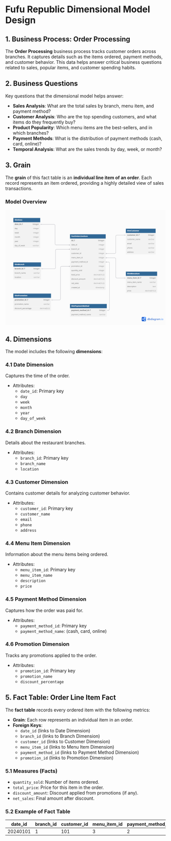 # Fufu Republic Dimensional Model Design

## 1. Business Process: Order Processing

The **Order Processing** business process tracks customer orders across branches. It captures details such as the items ordered, payment methods, and customer behavior. This data helps answer critical business questions related to sales, popular items, and customer spending habits.

## 2. Business Questions

Key questions that the dimensional model helps answer:
- **Sales Analysis**: What are the total sales by branch, menu item, and payment method?
- **Customer Analysis**: Who are the top spending customers, and what items do they frequently buy?
- **Product Popularity**: Which menu items are the best-sellers, and in which branches?
- **Payment Methods**: What is the distribution of payment methods (cash, card, online)?
- **Temporal Analysis**: What are the sales trends by day, week, or month?

## 3. Grain

The **grain** of this fact table is an **individual line item of an order**. Each record represents an item ordered, providing a highly detailed view of sales transactions.

### Model Overview
![ModelDesign](use_case/model.png)

## 4. Dimensions

The model includes the following **dimensions**:

### 4.1 Date Dimension
Captures the time of the order.

- Attributes:
  - `date_id`: Primary key
  - `day`
  - `week`
  - `month`
  - `year`
  - `day_of_week`

### 4.2 Branch Dimension
Details about the restaurant branches.

- Attributes:
  - `branch_id`: Primary key
  - `branch_name`
  - `location`

### 4.3 Customer Dimension
Contains customer details for analyzing customer behavior.

- Attributes:
  - `customer_id`: Primary key
  - `customer_name`
  - `email`
  - `phone`
  - `address`

### 4.4 Menu Item Dimension
Information about the menu items being ordered.

- Attributes:
  - `menu_item_id`: Primary key
  - `menu_item_name`
  - `description`
  - `price`

### 4.5 Payment Method Dimension
Captures how the order was paid for.

- Attributes:
  - `payment_method_id`: Primary key
  - `payment_method_name`: (cash, card, online)

### 4.6 Promotion Dimension
Tracks any promotions applied to the order.

- Attributes:
  - `promotion_id`: Primary key
  - `promotion_name`
  - `discount_percentage`

## 5. Fact Table: Order Line Item Fact

The **fact table** records every ordered item with the following metrics:

- **Grain**: Each row represents an individual item in an order.
- **Foreign Keys**:
  - `date_id` (links to Date Dimension)
  - `branch_id` (links to Branch Dimension)
  - `customer_id` (links to Customer Dimension)
  - `menu_item_id` (links to Menu Item Dimension)
  - `payment_method_id` (links to Payment Method Dimension)
  - `promotion_id` (links to Promotion Dimension)
  
### 5.1 Measures (Facts)
- `quantity_sold`: Number of items ordered.
- `total_price`: Price for this item in the order.
- `discount_amount`: Discount applied from promotions (if any).
- `net_sales`: Final amount after discount.

### 5.2 Example of Fact Table

| date_id | branch_id | customer_id | menu_item_id | payment_method_id | promotion_id | quantity_sold | total_price | discount_amount | net_sales |
|---------|-----------|-------------|--------------|-------------------|--------------|---------------|-------------|-----------------|-----------|
| 20240101| 1         | 101         | 3            | 2                 | NULL         | 2             | 5000.00     | 0               | 5000.00
